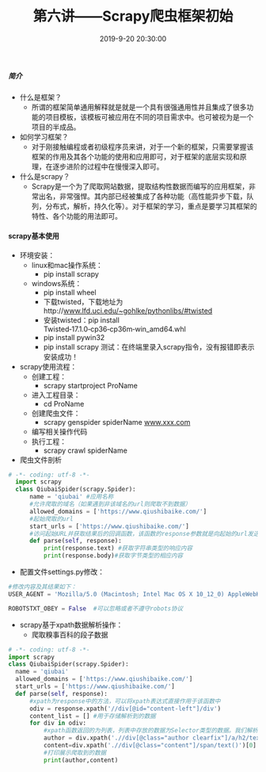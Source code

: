 ﻿---
title: 第六讲——Scrapy爬虫框架初始
id: 6
date: 2019-9-20 20:30:00
tags: 爬虫
comment: true
---

##### 简介

- 什么是框架？
  - 所谓的框架简单通用解释就是就是一个具有很强通用性并且集成了很多功能的项目模板，该模板可被应用在不同的项目需求中。也可被视为是一个项目的半成品。
- 如何学习框架？
  - 对于刚接触编程或者初级程序员来讲，对于一个新的框架，只需要掌握该框架的作用及其各个功能的使用和应用即可，对于框架的底层实现和原理，在逐步进阶的过程中在慢慢深入即可。
- 什么是scrapy？
  - Scrapy是一个为了爬取网站数据，提取结构性数据而编写的应用框架，非常出名，非常强悍。其内部已经被集成了各种功能（高性能异步下载，队列，分布式，解析，持久化等）。对于框架的学习，重点是要学习其框架的特性、各个功能的用法即可。

<!----more---->

#### scrapy基本使用

- 环境安装：
  - linux和mac操作系统：
    - pip install scrapy
  - windows系统：
    - pip install wheel
    - 下载twisted，下载地址为http://www.lfd.uci.edu/~gohlke/pythonlibs/#twisted
    - 安装twisted：pip install Twisted‑17.1.0‑cp36‑cp36m‑win_amd64.whl
    - pip install pywin32
    - pip install scrapy
      测试：在终端里录入scrapy指令，没有报错即表示安装成功！
- scrapy使用流程：
  - 创建工程：
    - scrapy startproject ProName
  - 进入工程目录：
    - cd ProName
  - 创建爬虫文件：
    - scrapy genspider spiderName www.xxx.com
  - 编写相关操作代码
  - 执行工程：
    - scrapy crawl spiderName
- 爬虫文件剖析

```python
# -*- coding: utf-8 -*-
  import scrapy
  class QiubaiSpider(scrapy.Spider):
      name = 'qiubai' #应用名称
      #允许爬取的域名（如果遇到非该域名的url则爬取不到数据）
      allowed_domains = ['https://www.qiushibaike.com/']
      #起始爬取的url
      start_urls = ['https://www.qiushibaike.com/']
      #访问起始URL并获取结果后的回调函数，该函数的response参数就是向起始的url发送请求后，获取的响应对象.该函数返回值必须为可迭代对象或者NUll 
      def parse(self, response):
          print(response.text) #获取字符串类型的响应内容
          print(response.body)#获取字节类型的相应内容
```

- 配置文件settings.py修改：

```python
#修改内容及其结果如下：
USER_AGENT = 'Mozilla/5.0 (Macintosh; Intel Mac OS X 10_12_0) AppleWebKit/537.36 (KHTML, like Gecko) Chrome/68.0.3440.106 Safari/537.36' #伪装请求载体身份

ROBOTSTXT_OBEY = False  #可以忽略或者不遵守robots协议
```

- scrapy基于xpath数据解析操作：
  - 爬取糗事百科的段子数据

```python
# -*- coding: utf-8 -*-
import scrapy
class QiubaiSpider(scrapy.Spider):
  name = 'qiubai'
  allowed_domains = ['https://www.qiushibaike.com/']
  start_urls = ['https://www.qiushibaike.com/']
  def parse(self, response):
      #xpath为response中的方法，可以将xpath表达式直接作用于该函数中
      odiv = response.xpath('//div[@id="content-left"]/div')
      content_list = [] #用于存储解析到的数据
      for div in odiv:
          #xpath函数返回的为列表，列表中存放的数据为Selector类型的数据。我们解析到的内容被封装在了Selector对象中，需要调用extract()函数将解析的内容从Selecor中取出。
          author = div.xpath('.//div[@class="author clearfix"]/a/h2/text()')[0].extract()
          content=div.xpath('.//div[@class="content"]/span/text()')[0].extract()
          #打印展示爬取到的数据
          print(author,content)
```

